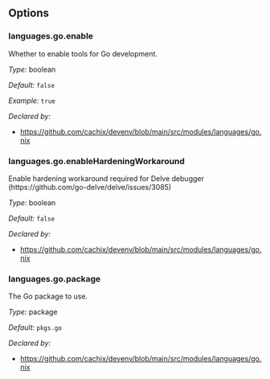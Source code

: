 [comment]: # (Do not edit this file as it is autogenerated. Go to docs/individual-docs if you want to make edits.)


[comment]: # (Please add your documentation on top of this line)

## Options

### languages\.go\.enable

Whether to enable tools for Go development\.



*Type:*
boolean



*Default:*
` false `



*Example:*
` true `

*Declared by:*
 - [https://github\.com/cachix/devenv/blob/main/src/modules/languages/go\.nix](https://github.com/cachix/devenv/blob/main/src/modules/languages/go.nix)



### languages\.go\.enableHardeningWorkaround



Enable hardening workaround required for Delve debugger (https://github\.com/go-delve/delve/issues/3085)



*Type:*
boolean



*Default:*
` false `

*Declared by:*
 - [https://github\.com/cachix/devenv/blob/main/src/modules/languages/go\.nix](https://github.com/cachix/devenv/blob/main/src/modules/languages/go.nix)



### languages\.go\.package



The Go package to use\.



*Type:*
package



*Default:*
` pkgs.go `

*Declared by:*
 - [https://github\.com/cachix/devenv/blob/main/src/modules/languages/go\.nix](https://github.com/cachix/devenv/blob/main/src/modules/languages/go.nix)
